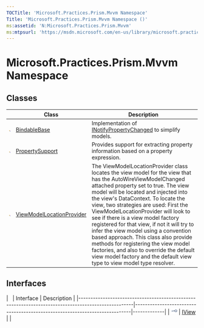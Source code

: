 ```yaml
---
TOCTitle: 'Microsoft.Practices.Prism.Mvvm Namespace'
Title: 'Microsoft.Practices.Prism.Mvvm Namespace ()'
ms:assetid: 'N:Microsoft.Practices.Prism.Mvvm'
ms:mtpsurl: 'https://msdn.microsoft.com/en-us/library/microsoft.practices.prism.mvvm(v=pandp.50)'
---
```


# Microsoft.Practices.Prism.Mvvm Namespace

## Classes

<span id="classToggle"></span>
<table>

<thead>
<tr class="header">
<th> </th>
<th>Class</th>
<th>Description</th>
</tr>
</thead>
<tbody>
<tr class="odd">
<td><img src="images/public-class.gif" title="Public class" /></td>
<td><a href="https://msdn.microsoft.com/library/microsoft.practices.prism.mvvm.bindablebase">BindableBase</a></td>
<td><div class="summary">
Implementation of <a href="http://msdn.microsoft.com/en-us/library/ms133020">INotifyPropertyChanged</a> to simplify models.
</div></td>
</tr>
<tr class="even">
<td><img src="images/public-class.gif" title="Public class" /></td>
<td><a href="https://msdn.microsoft.com/library/microsoft.practices.prism.mvvm.propertysupport">PropertySupport</a></td>
<td><div class="summary">
Provides support for extracting property information based on a property expression.
</div></td>
</tr>
<tr class="odd">
<td><img src="images/public-class.gif" title="Public class" /></td>
<td><a href="https://msdn.microsoft.com/library/microsoft.practices.prism.mvvm.viewmodellocationprovider">ViewModelLocationProvider</a></td>
<td><div class="summary">
The ViewModelLocationProvider class locates the view model for the view that has the AutoWireViewModelChanged attached property set to true. The view model will be located and injected into the view's DataContext. To locate the view, two strategies are used: First the ViewModelLocationProvider will look to see if there is a view model factory registered for that view, if not it will try to infer the view model using a convention based approach. This class also provide methods for registering the view model factories, and also to override the default view model factory and the default view type to view model type resolver.
</div></td>
</tr>
</tbody>
</table>

## Interfaces

<span id="interfaceToggle"></span>
|                                                                                                    | Interface                                                                  | Description |
|----------------------------------------------------------------------------------------------------|----------------------------------------------------------------------------|-------------|
| ![](images/public-interface.gif "Public interface") | [IView](https://msdn.microsoft.com/library/microsoft.practices.prism.mvvm.iview) |             |
